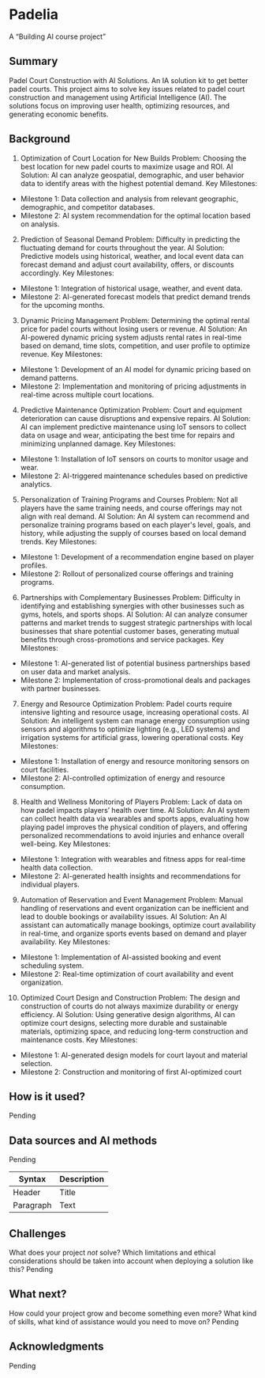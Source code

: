 # Padelia

A “Building AI course project” 

## Summary

Padel Court Construction with AI Solutions. An IA solution kit to get better padel courts. 
This project aims to solve key issues related to padel court construction and management using Artificial Intelligence (AI). The solutions focus on improving user health, optimizing resources, and generating economic benefits.

## Background

1. Optimization of Court Location for New Builds
Problem: Choosing the best location for new padel courts to maximize usage and ROI.
AI Solution: AI can analyze geospatial, demographic, and user behavior data to identify areas with the highest potential demand.
Key Milestones:

* Milestone 1: Data collection and analysis from relevant geographic, demographic, and competitor databases.
* Milestone 2: AI system recommendation for the optimal location based on analysis.
2. Prediction of Seasonal Demand
Problem: Difficulty in predicting the fluctuating demand for courts throughout the year.
AI Solution: Predictive models using historical, weather, and local event data can forecast demand and adjust court availability, offers, or discounts accordingly.
Key Milestones:

* Milestone 1: Integration of historical usage, weather, and event data.
* Milestone 2: AI-generated forecast models that predict demand trends for the upcoming months.
3. Dynamic Pricing Management
Problem: Determining the optimal rental price for padel courts without losing users or revenue.
AI Solution: An AI-powered dynamic pricing system adjusts rental rates in real-time based on demand, time slots, competition, and user profile to optimize revenue.
Key Milestones:

* Milestone 1: Development of an AI model for dynamic pricing based on demand patterns.
* Milestone 2: Implementation and monitoring of pricing adjustments in real-time across multiple court locations.
4. Predictive Maintenance Optimization
Problem: Court and equipment deterioration can cause disruptions and expensive repairs.
AI Solution: AI can implement predictive maintenance using IoT sensors to collect data on usage and wear, anticipating the best time for repairs and minimizing unplanned damage.
Key Milestones:

* Milestone 1: Installation of IoT sensors on courts to monitor usage and wear.
* Milestone 2: AI-triggered maintenance schedules based on predictive analytics.
5. Personalization of Training Programs and Courses
Problem: Not all players have the same training needs, and course offerings may not align with real demand.
AI Solution: An AI system can recommend and personalize training programs based on each player's level, goals, and history, while adjusting the supply of courses based on local demand trends.
Key Milestones:

* Milestone 1: Development of a recommendation engine based on player profiles.
* Milestone 2: Rollout of personalized course offerings and training programs.
6. Partnerships with Complementary Businesses
Problem: Difficulty in identifying and establishing synergies with other businesses such as gyms, hotels, and sports shops.
AI Solution: AI can analyze consumer patterns and market trends to suggest strategic partnerships with local businesses that share potential customer bases, generating mutual benefits through cross-promotions and service packages.
Key Milestones:

* Milestone 1: AI-generated list of potential business partnerships based on user data and market analysis.
* Milestone 2: Implementation of cross-promotional deals and packages with partner businesses.
7. Energy and Resource Optimization
Problem: Padel courts require intensive lighting and resource usage, increasing operational costs.
AI Solution: An intelligent system can manage energy consumption using sensors and algorithms to optimize lighting (e.g., LED systems) and irrigation systems for artificial grass, lowering operational costs.
Key Milestones:

* Milestone 1: Installation of energy and resource monitoring sensors on court facilities.
* Milestone 2: AI-controlled optimization of energy and resource consumption.
8. Health and Wellness Monitoring of Players
Problem: Lack of data on how padel impacts players’ health over time.
AI Solution: An AI system can collect health data via wearables and sports apps, evaluating how playing padel improves the physical condition of players, and offering personalized recommendations to avoid injuries and enhance overall well-being.
Key Milestones:

* Milestone 1: Integration with wearables and fitness apps for real-time health data collection.
* Milestone 2: AI-generated health insights and recommendations for individual players.
9. Automation of Reservation and Event Management
Problem: Manual handling of reservations and event organization can be inefficient and lead to double bookings or availability issues.
AI Solution: An AI assistant can automatically manage bookings, optimize court availability in real-time, and organize sports events based on demand and player availability.
Key Milestones:

* Milestone 1: Implementation of AI-assisted booking and event scheduling system.
* Milestone 2: Real-time optimization of court availability and event organization.
10. Optimized Court Design and Construction
Problem: The design and construction of courts do not always maximize durability or energy efficiency.
AI Solution: Using generative design algorithms, AI can optimize court designs, selecting more durable and sustainable materials, optimizing space, and reducing long-term construction and maintenance costs.
Key Milestones:

* Milestone 1: AI-generated design models for court layout and material selection.
* Milestone 2: Construction and monitoring of first AI-optimized court


## How is it used?

Pending


## Data sources and AI methods
Pending

| Syntax      | Description |
| ----------- | ----------- |
| Header      | Title       |
| Paragraph   | Text        |

## Challenges

What does your project _not_ solve? Which limitations and ethical considerations should be taken into account when deploying a solution like this?
Pending

## What next?

How could your project grow and become something even more? What kind of skills, what kind of assistance would you  need to move on? 
Pending

## Acknowledgments

Pending
